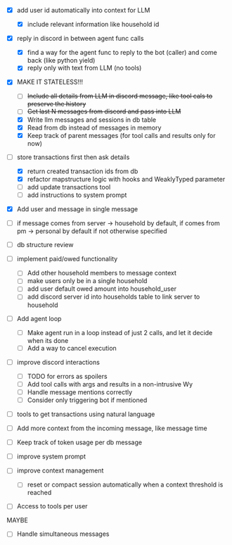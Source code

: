 - [x] add user id automatically into context for LLM

  - [x] include relevant information like household id

- [x] reply in discord in between agent func calls

  - [x] find a way for the agent func to reply to the bot (caller) and come back (like python yield)
  - [x] reply only with text from LLM (no tools)

- [x] MAKE IT STATELESS!!!

  - [ ] ~~Include all details from LLM in discord message, like tool cals to preserve the history~~
  - [ ] ~~Get last N messages from discord and pass into LLM~~
  - [x] Write llm messages and sessions in db table
  - [x] Read from db instead of messages in memory
  - [x] Keep track of parent messages (for tool calls and results only for now)

- [ ] store transactions first then ask details

  - [x] return created transaction ids from db
  - [x] refactor mapstructure logic with hooks and WeaklyTyped parameter
  - [ ] add update transactions tool
  - [ ] add instructions to system prompt

- [x] Add user and message in single message

- [ ] if message comes from server -> household by default, if comes from pm -> personal by default if not otherwise specified

- [ ] db structure review

- [ ] implement paid/owed functionality

  - [ ] Add other household members to message context
  - [ ] make users only be in a single household
  - [ ] add user default owed amount into household_user
  - [ ] add discord server id into households table to link server to household

- [ ] Add agent loop

  - [ ] Make agent run in a loop instead of just 2 calls, and let it decide when its done
  - [ ] Add a way to cancel execution

- [ ] improve discord interactions

  - [ ] TODO for errors as spoilers
  - [ ] Add tool calls with args and results in a non-intrusive Wy
  - [ ] Handle message mentions correctly
  - [ ] Consider only triggering bot if mentioned

- [ ] tools to get transactions using natural language
- [ ] Add more context from the incoming message, like message time
- [ ] Keep track of token usage per db message
- [ ] improve system prompt

- [ ] improve context management

  - [ ] reset or compact session automatically when a context threshold is reached

- [ ] Access to tools per user

MAYBE

- [ ] Handle simultaneous messages
